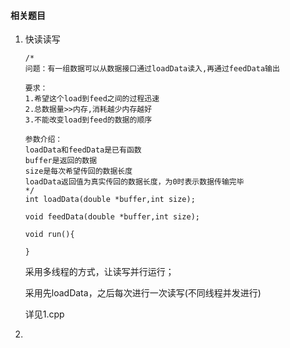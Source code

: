 



#### 相关题目

1. 快读读写

   ```
   /*
   问题：有一组数据可以从数据接口通过loadData读入,再通过feedData输出
   
   要求：
   1.希望这个load到feed之间的过程迅速
   2.总数据量>>内存,消耗越少内存越好
   3.不能改变load到feed的数据的顺序
   
   参数介绍：
   loadData和feedData是已有函数
   buffer是返回的数据
   size是每次希望传回的数据长度
   loadData返回值为真实传回的数据长度，为0时表示数据传输完毕
   */
   int loadData(double *buffer,int size);
   
   void feedData(double *buffer,int size);
   
   void run(){
   
   }
   ```

   采用多线程的方式，让读写并行运行；

   采用先loadData，之后每次进行一次读写(不同线程并发进行)

   详见1.cpp

2. 


